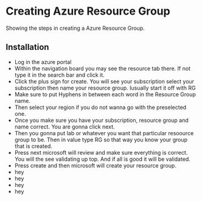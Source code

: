 # Creating Azure Resource Group
Showing the steps in creating a Azure Resource Group. 

## Installation
- Log in the azure portal
- Within the navigation board you may see the resource tab there. If not type it in the search bar and click it.
- Click the plus sign for create. You will see your subscription select your subscription then name your resource group. Iusually start it off with RG
- Make sure to put Hyphens in between each word in the Resource Group name.
- Then select your region if you do not wanna go with the preselected one.
- Once you make sure you have your subscription, resource group and name correct. You are gonna click next.
- Then you gonna put lab or whatever you want that particular resoource group to be. Then in value type RG so that way you know your group that is created.
- Press next microsoft will review and make sure everything is correct. You will the see validating up top. And if all is good it will be validated.
- Press create and then microsoft will create your resource group.
- hey
- hey
- hey
- hey
